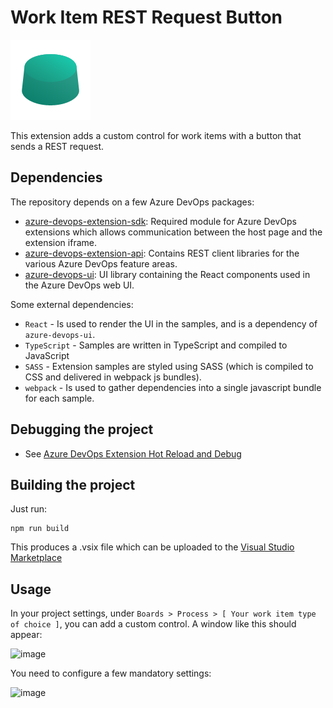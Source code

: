 # Work Item REST Request Button

![image](restbutton-128.png)

This extension adds a custom control for work items with a button that sends a REST request.

## Dependencies

The repository depends on a few Azure DevOps packages:

- [azure-devops-extension-sdk](https://github.com/Microsoft/azure-devops-extension-sdk): Required module for Azure DevOps extensions which allows communication between the host page and the extension iframe.
- [azure-devops-extension-api](https://github.com/Microsoft/azure-devops-extension-api): Contains REST client libraries for the various Azure DevOps feature areas.
- [azure-devops-ui](https://developer.microsoft.com/azure-devops): UI library containing the React components used in the Azure DevOps web UI.

Some external dependencies:

- `React` - Is used to render the UI in the samples, and is a dependency of `azure-devops-ui`.
- `TypeScript` - Samples are written in TypeScript and compiled to JavaScript
- `SASS` - Extension samples are styled using SASS (which is compiled to CSS and delivered in webpack js bundles).
- `webpack` - Is used to gather dependencies into a single javascript bundle for each sample.

## Debugging the project

- See [Azure DevOps Extension Hot Reload and Debug](https://github.com/microsoft/azure-devops-extension-hot-reload-and-debug)

## Building the project

Just run:

    npm run build

This produces a .vsix file which can be uploaded to the [Visual Studio Marketplace](https://marketplace.visualstudio.com/azuredevops)

## Usage

In your project settings, under `Boards > Process > [ Your work item type of choice ]`, you can add a custom control. A window like this should appear:

![image](https://user-images.githubusercontent.com/26248881/200289881-f69ed5a3-9d08-46fd-8a54-bcdc70d752ac.png)

You need to configure a few mandatory settings:

![image](https://user-images.githubusercontent.com/26248881/200291346-2cd378b4-2003-4c77-9cfe-7fb04a804c9d.png)
